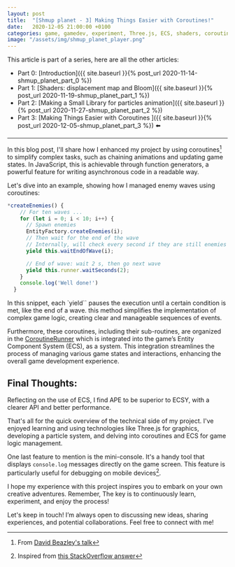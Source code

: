 ```yaml
---
layout: post
title:  "[Shmup planet - 3] Making Things Easier with Coroutines!"
date:   2020-12-05 21:00:00 +0100
categories: game, gamedev, experiment, Three.js, ECS, shaders, coroutines, mini-console, tech
image: "/assets/img/shmup_planet_player.png"
---
```



This article is part of a series, here are all the other articles:

- Part 0: [Introduction]({{ site.baseurl }}{% post_url 2020-11-14-shmup_planet_part_0 %})
- Part 1: [Shaders: displacement map and Bloom]({{ site.baseurl }}{% post_url 2020-11-19-shmup_planet_part_1 %})
- Part 2: [Making a Small Library for particles animation]({{ site.baseurl }}{% post_url 2020-11-27-shmup_planet_part_2 %})
- Part 3: [Making Things Easier with Coroutines ]({{ site.baseurl }}{% post_url 2020-12-05-shmup_planet_part_3 %}) ⬅️

---

In this blog post, I'll share how I enhanced my project by using coroutines[^5] to simplify complex tasks, such as chaining animations and updating game states. In JavaScript, this is achievable through function generators, a powerful feature for writing asynchronous code in a readable way.

Let's dive into an example, showing how I managed enemy waves using coroutines:

```js
*createEnemies() {
    // For ten waves ... 
    for (let i = 0; i < 10; i++) {
      // Spawn enemies
      EntityFactory.createEnemies(i);
      // Then wait for the end of the wave
      // Internally, will check every second if they are still enemies
      yield this.waitEndOfWave(i);

      // End of wave: wait 2 s, then go next wave
      yield this.runner.waitSeconds(2);
    }
    console.log('Well done!')
  }
```

In this snippet, each `yield`` pauses the execution until a certain condition is met, like the end of a wave.
this method simplifies the implementation of complex game logic, creating clear and manageable sequences of events.

Furthermore, these coroutines, including their sub-routines, are organized in the [CoroutineRunner](https://github.com/clallier/shmup_planet/blob/master/src/coroutinerunner.js) which is integrated into the game’s Entity Component System (ECS), as a system.
This integration streamlines the process of managing various game states and interactions, enhancing the overall game development experience.

## Final Thoughts:

Reflecting on the use of ECS, I find APE to be superior to ECSY, with a clearer API and better performance.

That's all for the quick overview of the technical side of my project. 
I've enjoyed learning and using technologies like Three.js for graphics, developing a particle system, and delving into coroutines and ECS for game logic management.

One last feature to mention is the mini-console.
It's a handy tool that displays `console.log` messages directly on the game screen.
This feature is particularly useful for debugging on mobile devices[^6].

I hope my experience with this project inspires you to embark on your own creative adventures. 
Remember, The key is to continuously learn, experiment, and enjoy the process!

Let's keep in touch! I’m always open to discussing new ideas, sharing experiences, and potential collaborations.
Feel free to connect with me!

[^5]: From [David Beazley's talk](http://www.dabeaz.com/coroutines/Coroutines.pdf)

[^6]: Inspired from [this StackOverflow answer](https://stackoverflow.com/questions/47064232/how-can-i-get-console-log-output-from-my-mobile-on-the-mobile-device/48377000#48377000)